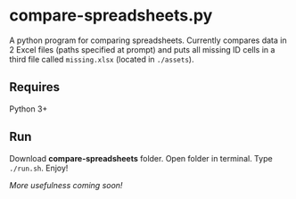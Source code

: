 # compare-spreadsheets.py

A python program for comparing spreadsheets. Currently compares data in 2 Excel
files (paths specified at prompt) and puts all missing ID cells in a third file
called ```missing.xlsx``` (located in ```./assets```).



## Requires

Python 3+


## Run

Download **compare-spreadsheets** folder. Open folder in terminal. Type ```./run.sh```. Enjoy!


_More usefulness coming soon!_
